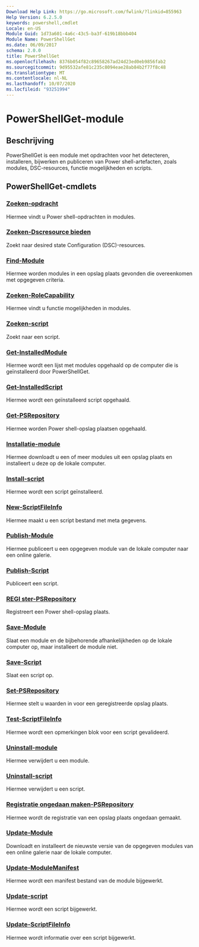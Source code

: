 ```yaml
---
Download Help Link: https://go.microsoft.com/fwlink/?linkid=855963
Help Version: 6.2.5.0
keywords: powershell,cmdlet
Locale: en-US
Module Guid: 1d73a601-4a6c-43c5-ba3f-619b18bbb404
Module Name: PowerShellGet
ms.date: 06/09/2017
schema: 2.0.0
title: PowerShellGet
ms.openlocfilehash: 8376b054f82c89658267ad24d23ed0eb9856fab2
ms.sourcegitcommit: 9d95532afe81c235c8094eae28ab84b2f77f8c48
ms.translationtype: MT
ms.contentlocale: nl-NL
ms.lasthandoff: 10/07/2020
ms.locfileid: "93251994"
---
```

# PowerShellGet-module

## Beschrijving

PowerShellGet is een module met opdrachten voor het detecteren, installeren, bijwerken en publiceren van Power shell-artefacten, zoals modules, DSC-resources, functie mogelijkheden en scripts.

## PowerShellGet-cmdlets

### [Zoeken-opdracht](Find-Command.md)
Hiermee vindt u Power shell-opdrachten in modules.

### [Zoeken-Dscresource bieden](Find-DscResource.md)
Zoekt naar desired state Configuration (DSC)-resources.

### [Find-Module](Find-Module.md)
Hiermee worden modules in een opslag plaats gevonden die overeenkomen met opgegeven criteria.

### [Zoeken-RoleCapability](Find-RoleCapability.md)
Hiermee vindt u functie mogelijkheden in modules.

### [Zoeken-script](Find-Script.md)
Zoekt naar een script.

### [Get-InstalledModule](Get-InstalledModule.md)
Hiermee wordt een lijst met modules opgehaald op de computer die is geïnstalleerd door PowerShellGet.

### [Get-InstalledScript](Get-InstalledScript.md)
Hiermee wordt een geïnstalleerd script opgehaald.

### [Get-PSRepository](Get-PSRepository.md)
Hiermee worden Power shell-opslag plaatsen opgehaald.

### [Installatie-module](Install-Module.md)
Hiermee downloadt u een of meer modules uit een opslag plaats en installeert u deze op de lokale computer.

### [Install-script](Install-Script.md)
Hiermee wordt een script geïnstalleerd.

### [New-ScriptFileInfo](New-ScriptFileInfo.md)
Hiermee maakt u een script bestand met meta gegevens.

### [Publish-Module](Publish-Module.md)
Hiermee publiceert u een opgegeven module van de lokale computer naar een online galerie.

### [Publish-Script](Publish-Script.md)
Publiceert een script.

### [REGI ster-PSRepository](Register-PSRepository.md)
Registreert een Power shell-opslag plaats.

### [Save-Module](Save-Module.md)
Slaat een module en de bijbehorende afhankelijkheden op de lokale computer op, maar installeert de module niet.

### [Save-Script](Save-Script.md)
Slaat een script op.

### [Set-PSRepository](Set-PSRepository.md)
Hiermee stelt u waarden in voor een geregistreerde opslag plaats.

### [Test-ScriptFileInfo](Test-ScriptFileInfo.md)
Hiermee wordt een opmerkingen blok voor een script gevalideerd.

### [Uninstall-module](Uninstall-Module.md)
Hiermee verwijdert u een module.

### [Uninstall-script](Uninstall-Script.md)
Hiermee verwijdert u een script.

### [Registratie ongedaan maken-PSRepository](Unregister-PSRepository.md)
Hiermee wordt de registratie van een opslag plaats ongedaan gemaakt.

### [Update-Module](Update-Module.md)
Downloadt en installeert de nieuwste versie van de opgegeven modules van een online galerie naar de lokale computer.

### [Update-ModuleManifest](Update-ModuleManifest.md)
Hiermee wordt een manifest bestand van de module bijgewerkt.

### [Update-script](Update-Script.md)
Hiermee wordt een script bijgewerkt.

### [Update-ScriptFileInfo](Update-ScriptFileInfo.md)
Hiermee wordt informatie over een script bijgewerkt.


